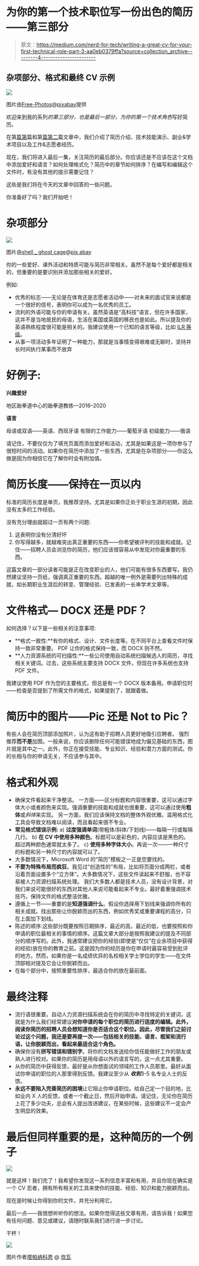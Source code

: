 # 为你的第一个技术职位写一份出色的简历——第三部分

> 原文：<https://medium.com/nerd-for-tech/writing-a-great-cv-for-your-first-technical-role-part-3-aa0eb0379ffa?source=collection_archive---------4----------------------->

## 杂项部分、格式和最终 CV 示例

![](img/25b4311aa4f45b2231401e969592d2a5.png)

图片由[Free-Photos](https://pixabay.com/users/free-photos-242387/)@[pixabay](https://pixabay.com/)提供

欢迎来到我的系列*的第三部分，也是最后一部分，为你的第一个技术角色*写好简历。

在第[篇第](https://naomikriger.medium.com/writing-a-great-cv-for-your-first-technical-role-part-1-75ffc372e54e)篇和第[篇第二](https://naomikriger.medium.com/writing-a-great-cv-for-your-first-technical-role-part-2-6ee35affd74f)篇文章中，我们介绍了简历介绍、技术技能演示、副业&学术项目以及工作&志愿者经历。

现在，我们将进入最后一集，关注简历的最后部分。你应该还是不应该在这个文档中添加爱好和语言？如何处理格式化？简历中的章节如何排序？在编写和编辑这个文件时，有没有其他的提示需要记住？

这些是我们将在今天的文章中回答的一些问题。

你准备好了吗？我们开始吧！

# 杂项部分

![](img/b4cb594b906e50223e1972ea58167ff5.png)

图片由[shell _ ghost cage](https://pixabay.com/users/shell_ghostcage-2016503/)@[pix abay](http://pixabay.com)

你的一些爱好、课外活动和特质可能与简历非常相关。虽然不是每个爱好都是相关的，但重要的是要识别并添加那些相关的爱好。

例如:

*   优秀的标志——无论是在体育还是志愿者活动中——对未来的面试官来说都是一个很好的信号，表明你可以成为一名优秀的员工。
*   流利的外语可能与你的申请有关。虽然英语是“高科技”语言，但在许多国家，这并不是当地居民的母语，生活在美国或英国的移民也是如此。所以提及你的英语熟练程度很可能是相关的。我建议使用一个已知的语言等级，比如 [ILR 等级](https://en.wikipedia.org/wiki/ILR_scale)。
*   从事一项活动多年证明了一种能力，那就是当事情变得艰难或无聊时，坚持并长时间执行某事而不放弃

# 好例子:

**兴趣爱好**

地区跆拳道中心的跆拳道教练—2016–2020

**语言**

母语或双语——英语、西班牙语
有限的工作能力——葡萄牙语
初级能力——俄语

请记住，不要仅仅为了填充页面而添加爱好和活动，尤其是如果这是一项你参与了很短时间的活动。如果你在简历中添加了一些东西，尤其是在杂项部分——你这么做是因为你相信它在了解你时会有附加值。

# 简历长度——保持在一页以内

标准的简历长度是单页，我推荐坚持。尤其是如果你正处于职业生涯的初期，因此没有太多的工作经验。

没有充分理由就超过一页有两个问题:

1.  这表明你没有分清好坏
2.  你写得越多，就越难突出真正重要的东西——你希望被评判的技能和成就。记住——招聘人员会浏览你的简历，他们应该很容易从中发现对你最重要的东西。

这篇文章的一部分读者可能是正在改变职业的人，他们可能有很多东西要写。我仍然建议坚持一页纸，强调真正重要的东西。超越的唯一例外是需要列出特殊的成就，如长期职业生涯后的转变、管理经验、已发表的一长串学术文章等。

# 文件格式— DOCX 还是 PDF？

如何选择？以下是一些相关的注意事项:

*   **格式一致性:**有你的格式、设计、文件长度等。在不同平台上查看文件时保持一致非常重要。
    PDF 让你的格式保持一致，而 DOCX 则不然。
*   **人力资源系统的可扫描性:**一些公司使用自动系统扫描候选人的简历，寻找相关关键词。过去，这些系统主要支持 DOCX 文件，但现在许多系统也支持 PDF 文件。

我建议使用 PDF 作为您的主要格式，但总是有一个 DOCX 版本备用。申请职位时——检查是否提到了所需文件的格式，如果提到了，就跟着做。

# 简历中的图片——Pic 还是 Not to Pic？

有些人会在简历顶部添加照片，认为这有助于招聘人员更好地吸引应聘者。
强烈推荐**而不是**加图。一般来说，你应该删除任何可能错误地成为偏见基础的东西，图片就是其中之一。此外，你正在接受技能、专业知识、经验和潜力方面的测试。你的长相与你的申请无关，不应该参与其中。

# 格式和外观

*   确保文件看起来干净整洁。
    一方面——区分标题和内容很重要，这可以通过字体大小或者颜色来实现。强调重要的技能和成就也很重要，这可以通过使用**粗体**或*斜体*来实现。
    另一方面，我们应该保持文档的整体外观优雅。滥用格式化工具会导致文档难以阅读，而且看起来很不专业。
*   **常见格式错误示例:**
    a) **过度强调单词**(带粗体/斜体/下划线)——每隔一行或每隔几行。
    b) **在 CV 中使用多种颜色**。标题可以是彩色的，内容应该是黑色的。超过两种颜色通常就太多了。
    c) **使用多种字体大小**。再说一次——一种尺寸的标题和另一种尺寸的内容就可以了。
*   大多数情况下，Microsoft Word 的“简历”模板之一正是您要找的。
*   **不要为特殊布局而疯狂**。我见过“创造性的”布局，比如将页面分成两栏，或者沿着页面设置多个“立方体”。大多数情况下，这些文件读起来不舒服，也不容易被人力资源扫描系统处理。
    我们大多数人都是技术人员，没有设计背景，对我们来说可能很好的东西对其他人来说可能看起来不专业。最好着重强调技术技巧，保持文件的格式整洁优雅。
*   遵循上一节——重要的是**知道强调什么**。假设你选择用下划线来强调你所有的相关成就。找出那些让你脱颖而出的东西，例如优秀奖或重要课程的高分，只在上面加下划线。
*   陈述的顺序:这些部分既要按照日期排序，最近的高，最近的低，也要按照和你申请的职位最相关的事情的顺序。这篇文章大部分是按照我建议的提及不同部分的顺序写的。此外，我通常建议把你的经验(即使是“仅仅”在业余项目中获得的经验)放在你的教育之前。这是因为你的经历是你在申请时最容易受到批评的地方。然而，如果你是一名成绩优异的名校相关学士学位的学生——在文件顶部相对提及它会让你脱颖而出。
*   在每个部分中，按照重要性排序，最适合你的放在最前面。

# 最终注释

*   流行语很重要。自动人力资源扫描系统会在你的简历中寻找特定的关键词，这就是为什么我们经常建议**对你申请的每个职位的简历进行适度的编辑。此外，阅读你简历的招聘人员会想知道你是否适合这个职位。因此，尽管我们之前讨论过这个问题，我还是要再提一次——包括相关的技能、语言、框架和流行语，让你脱颖而出，看起来最适合这个角色。**
*   确保你没有**拼写错误和错别字**。将你的文档发送给你信任能做好工作的朋友或熟人进行校对。如果你的简历是用母语以外的语言写的，这一点尤其重要。
*   从你的简历中获得反馈，最好是从你想面试的领域的工作人员那里。最好从面试你申请的职位的人那里得到反馈。我建议至少从 ***收到***3-5 名专业人士的反馈。
*   **永远不要陷入完善简历的困境**让它阻止你申请职位。给自己定一个目的地，比如业内 X 人的反馈，或者一个截止日，然后开始申请。请记住，无论你在简历上花了多少功夫，总会有人提出改进建议，在某些时候，这些建议不一定会产生明显的效果。

# 最后但同样重要的是，这种简历的一个例子

![](img/c4ab00bb084f364e61afe41426d43e2e.png)

就是这样！我们完了！我希望你发现这一系列信息丰富和有用，并且你现在确实是一个 CV 忍者，拥有所有相关的工具来使你的技能、经验、知识和能力脱颖而出。

现在是时候让你得到你的文件，并充分利用它。

最后一点——我很想听听你的想法。如果你觉得这些文章有用，请告诉我！如果您有任何问题、意见或建议，请随时联系我们进行进一步讨论。

干杯！

![](img/811c74a570c67ca58ced60656547ca1f.png)

图片作者[塔帕纳科恩](https://www.canva.com/p/tapanakorn/) @ [坎瓦](https://www.canva.com/)